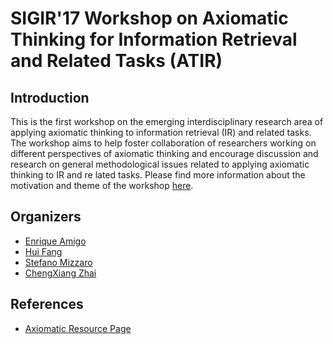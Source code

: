 # [](#header-1)SIGIR'17 Workshop on Axiomatic Thinking for Information Retrieval and Related Tasks (ATIR)


## [](#header-2)Introduction
This is the first workshop on the emerging interdisciplinary research area of applying axiomatic thinking to information retrieval (IR) and related tasks. The workshop aims to help foster collaboration of researchers working on different perspectives of axiomatic thinking and encourage discussion and research on general methodological issues related to applying axiomatic thinking to IR and re lated tasks.
Please find more information about the motivation and theme of the workshop [here](/main-summ.pdf).

## [](#header-2)Organizers
* [Enrique Amigo](http://nlp.uned.es/~enrique/)
* [Hui Fang](http://www.eecis.udel.edu/~hfang/)
* [Stefano Mizzaro](http://users.dimi.uniud.it/~stefano.mizzaro/)
* [ChengXiang Zhai](http://www.cs.uiuc.edu/~czhai/)

## [](#header-2)References
* [Axiomatic Resource Page](https://www.eecis.udel.edu/~hfang/AX.html)
